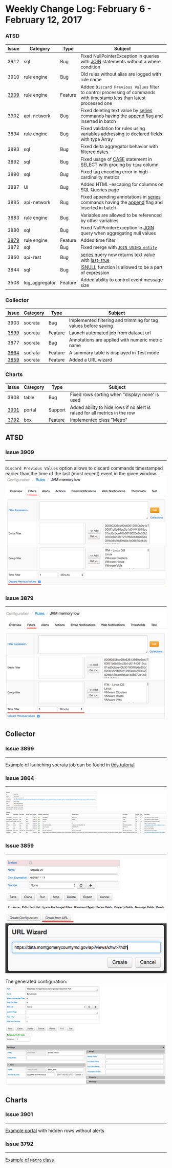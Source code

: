 Weekly Change Log: February 6 - February 12, 2017
=================================================

### ATSD

| Issue| Category       | Type    | Subject                                                                              |
|------|----------------|---------|--------------------------------------------------------------------------------------| 
| 3912 | sql            | Bug     | Fixed NullPointerException in queries with [JOIN](/api/sql#join) statements without a where condition                                                                                                          |
| 3910 | rule engine    | Bug     | Old rules without alias are logged with rule name                                    |
| [3909](#issue-3909) | rule engine    | Feature | Added `Discard Previous Values` filter to control processing of commands with timestamp less than latest processed one                                                                                                               |
| 3902 | api-network    | Bug     | Fixed deleting text value by [series](/api/network/series.md#series-command) commands having the [append](/api/network/series.md#text-append) flag and inserted in batch                                            |
| 3894 | rule engine    | Bug     | Fixed validation for rules using variables addressing to declared fields with type Array |
| 3893 | sql            | Bug     | Fixed delta aggregator behavior with filtered dates                                  |
| 3892 | sql            | Bug     | Fixed usage of [CASE](/api/sql#case) statement in SELECT with grouing by `time` column    |
| 3890 | sql            | Bug     | Fixed tag encoding error in high-cardinality metrics                                 |
| 3887 | UI             | Bug     | Added HTML-escaping for columns on SQL Queries page                                  | 
| 3885 | api-network    | Bug     | Fixed appending annotations in [series](/api/network/series.md#series-command) commands having the [append](/api/network/series.md#text-append) flag and inserted in batch                                             |
| 3883 | rule engine    | Bug     | Variables are allowed to be referenced by other variables                            |
| 3880 | sql            | Bug     | Fixed NullPointerException in [JOIN](/api/sql#join) query when aggregating null values   |
| [3879](#issue-3879) | rule engine    | Feature | Added time filter                                                                    |
| 3872 | sql            | Bug     | Fixed merge with [`JOIN USING entity`](/api/sql#join-with-using-entity)              |
| 3860 | api-rest       | Bug     | [series](/api/network/series.md#series-command) query now returns text value with [last=true](/api/data/series/query.md#control-filter-fields)                                                             |
| 3844 | sql            | Bug     | [ISNULL](/api/sql#join) function is allowed to be a part of expression               |
| 3508 | log_aggregator | Feature | Added ability to control event message size                                          |

### Collector

| Issue| Category       | Type    | Subject                                                                              |
|------|----------------|---------|--------------------------------------------------------------------------------------| 
| 3903 | socrata        | Bug     | Implemented filtering and trimming for tag values before saving                                      |
| [3899](#issue-3899) | socrata        | Feature | Launch automated job from dataset url                                                |
| 3877 | socrata        | Bug     | Annotations are applied with numeric metric name                                         |
| [3864](#issue-3864) | socrata        | Feature | A summary table is displayed in Test mode                                            |
| [3859](#issue-3859) | socrata        | Feature | Added a URL wizard                                                                   | 

### Charts

| Issue| Category       | Type    | Subject                                                                              |
|------|----------------|---------|--------------------------------------------------------------------------------------| 
| 3908 | table          | Bug     | Fixed rows sorting when "display: none' is used                                      |
| [3901](#issue-3901) | portal    | Support | Added ability to hide rows if no alert is raised for all metrics in the row          |
| [3792](#issue-3792) | box       | Feature | Implemented class "Metro"                                                            |

## ATSD

### Issue 3909
--------------
`Discard Previous Values` option allows to discard commands timestamped earlier than the time of the last (most recent) event in the given window.
![](Images/Figure_01.png)

### Issue 3879
--------------
![](Images/Figure_02.png)


## Collector

### Issue 3899
--------------
Example of launching socrata job can be found in [this tutorial](https://github.com/axibase/atsd-use-cases/blob/master/SocrataPython/README.md)

### Issue 3864
--------------
![](Images/Figure_03.png)

### Issue 3859
--------------
![](Images/Figure_04.png)
![](Images/Figure_05.png)

The generated configuration:
![](Images/Figure_06.png)

## Charts

### Issue 3901
--------------
[Example portal](https://apps.axibase.com/chartlab/bb65c060) with hidden rows without alerts

### Issue 3792
--------------
[Example of `Metro` class](https://apps.axibase.com/chartlab/bb65c060)


